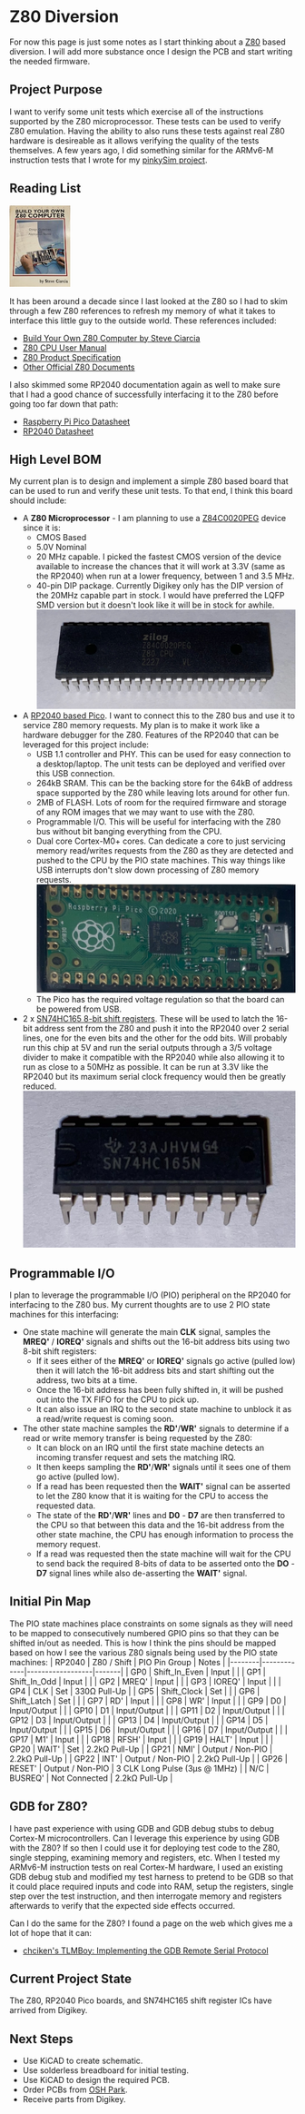 # Z80 Diversion

For now this page is just some notes as I start thinking about a [Z80](https://www.zilog.com/index.php?option=com_product&Itemid=26&task=docs&businessLine=&parent_id=139&familyId=20&productId=Z84C00) based diversion. I will add more substance once I design the PCB and start writing the needed firmware.

## Project Purpose
I want to verify some unit tests which exercise all of the instructions supported by the Z80 microprocessor. These tests can be used to verify Z80 emulation. Having the ability to also runs these tests against real Z80 hardware is desireable as it allows verifying the quality of the tests themselves. A few years ago, I did something similar for the ARMv6-M instruction tests that I wrote for my [pinkySim project](https://github.com/adamgreen/pinkySim).

## Reading List
![Build Your Own Z80 Computer Book Cover](photos/20230827-BuildYourOwnZ80ComputerBook.jpg)

It has been around a decade since I last looked at the Z80 so I had to skim through a few Z80 references to refresh my memory of what it takes to interface this little guy to the outside world. These references included:
* [Build Your Own Z80 Computer by Steve Ciarcia](https://en.wikipedia.org/wiki/Build_Your_Own_Z80_Computer)
* [Z80 CPU User Manual](https://www.zilog.com/docs/z80/UM0080.pdf)
* [Z80 Product Specification](https://www.zilog.com/docs/z80/ps0178.pdf)
* [Other Official Z80 Documents](https://www.zilog.com/index.php?option=com_product&Itemid=26&task=docs&businessLine=1&parent_id=139&familyId=20&productId=Z84C00)

I also skimmed some RP2040 documentation again as well to make sure that I had a good chance of successfully interfacing it to the Z80 before going too far down that path:
* [Raspberry Pi Pico Datasheet](https://datasheets.raspberrypi.com/pico/pico-datasheet.pdf)
* [RP2040 Datasheet](https://datasheets.raspberrypi.com/rp2040/rp2040-datasheet.pdf)

## High Level BOM
My current plan is to design and implement a simple Z80 based board that can be used to run and verify these unit tests. To that end, I think this board should include:
* A **Z80 Microprocessor** - I am planning to use a [Z84C0020PEG](https://www.digikey.com/en/products/detail/zilog/Z84C0020PEG/928994) device since it is:
  * CMOS Based
  * 5.0V Nominal
  * 20 MHz capable. I picked the fastest CMOS version of the device available to increase the chances that it will work at 3.3V (same as the RP2040) when run at a lower frequency, between 1 and 3.5 MHz.
  * 40-pin DIP package. Currently Digikey only has the DIP version of the 20MHz capable part in stock. I would have preferred the LQFP SMD version but it doesn't look like it will be in stock for awhile.<br>![Photo of Z80 IC](photos/20230901-Z80_Photo.jpg)
* A [RP2040 based Pico](https://www.digikey.com/en/products/detail/raspberry-pi/SC0915/13624793). I want to connect this to the Z80 bus and use it to service Z80 memory requests. My plan is to make it work like a hardware debugger for the Z80. Features of the RP2040 that can be leveraged for this project include:
  * USB 1.1 controller and PHY. This can be used for easy connection to a desktop/laptop. The unit tests can be deployed and verified over this USB connection.
  * 264kB SRAM. This can be the backing store for the 64kB of address space supported by the Z80 while leaving lots around for other fun.
  * 2MB of FLASH. Lots of room for the required firmware and storage of any ROM images that we may want to use with the Z80.
  * Programmable I/O. This will be useful for interfacing with the Z80 bus without bit banging everything from the CPU.
  * Dual core Cortex-M0+ cores. Can dedicate a core to just servicing memory read/writes requests from the Z80 as they are detected and pushed to the CPU by the PIO state machines. This way things like USB interrupts don't slow down processing of Z80 memory requests.<br>![Photo of Raspberry Pi Pico](photos/20230901-RaspberryPiPico_RP2040.jpg)
  * The Pico has the required voltage regulation so that the board can be powered from USB.
* 2 x [SN74HC165 8-bit shift registers](https://www.digikey.com/en/products/detail/texas-instruments/SN74HC165N/376966). These will be used to latch the 16-bit address sent from the Z80 and push it into the RP2040 over 2 serial lines, one for the even bits and the other for the odd bits. Will probably run this chip at 5V and run the serial outputs through a 3/5 voltage divider to make it compatible with the RP2040 while also allowing it to run as close to a 50MHz as possible. It can be run at 3.3V like the RP2040 but its maximum serial clock frequency would then be greatly reduced.<br>![Photo of 8-bit Shift Register](photos/20230901-8BitShiftRegister.jpg)

## Programmable I/O
I plan to leverage the programmable I/O (PIO) peripheral on the RP2040 for interfacing to the Z80 bus. My current thoughts are to use 2 PIO state machines for this interfacing:
* One state machine will generate the main **CLK** signal, samples the **MREQ'** / **IOREQ'** signals and shifts out the 16-bit address bits using two 8-bit shift registers:
  * If it sees either of the **MREQ'** or **IOREQ'** signals go active (pulled low) then it will latch the 16-bit address bits and start shifting out the address, two bits at a time.
  * Once the 16-bit address has been fully shifted in, it will be pushed out into the TX FIFO for the CPU to pick up.
  * It can also issue an IRQ to the second state machine to unblock it as a read/write request is coming soon.
* The other state machine samples the **RD'**/**WR'** signals to determine if a read or write memory transfer is being requested by the Z80:
  * It can block on an IRQ until the first state machine detects an incoming transfer request and sets the matching IRQ.
  * It then keeps sampling the **RD'**/**WR'** signals until it sees one of them go active (pulled low).
  * If a read has been requested then the **WAIT'** signal can be asserted to let the Z80 know that it is waiting for the CPU to access the requested data.
  * The state of the **RD'**/**WR'** lines and **D0** - **D7** are then transferred to the CPU so that between this data and the 16-bit address from the other state machine, the CPU has enough information to process the memory request.
  * If a read was requested then the state machine will wait for the CPU to send back the required 8-bits of data to be asserted onto the **DO** - **D7** signal lines while also de-asserting the **WAIT'** signal.

## Initial Pin Map
The PIO state machines place constraints on some signals as they will need to be mapped to consecutively numbered GPIO pins so that they can be shifted in/out as needed. This is how I think the pins should be mapped based on how I see the various Z80 signals being used by the PIO state machines:
| RP2040 | Z80 / Shift | PIO Pin Group    | Notes |
|--------|-------------|------------------|-------|
| GP0  | Shift_In_Even | Input            | |
| GP1  | Shift_In_Odd  | Input            | |
| GP2  | MREQ'         | Input            | |
| GP3  | IOREQ'        | Input            | |
| GP4  | CLK           | Set              | 330Ω Pull-Up |
| GP5  | Shift_Clock   | Set              | |
| GP6  | Shift_Latch   | Set              | |
| GP7  | RD'           | Input            | |
| GP8  | WR'           | Input            | |
| GP9  | D0            | Input/Output     | |
| GP10 | D1            | Input/Output     | |
| GP11 | D2            | Input/Output     | |
| GP12 | D3            | Input/Output     | |
| GP13 | D4            | Input/Output     | |
| GP14 | D5            | Input/Output     | |
| GP15 | D6            | Input/Output     | |
| GP16 | D7            | Input/Output     | |
| GP17 | M1'           | Input            | |
| GP18 | RFSH'         | Input            | |
| GP19 | HALT'         | Input            | |
| GP20 | WAIT'         | Set              | 2.2kΩ Pull-Up |
| GP21 | NMI'          | Output / Non-PIO | 2.2kΩ Pull-Up |
| GP22 | INT'          | Output / Non-PIO | 2.2kΩ Pull-Up |
| GP26 | RESET'        | Output / Non-PIO | 3 CLK Long Pulse (3µs @ 1MHz) |
| N/C  | BUSREQ'       | Not Connected    | 2.2kΩ Pull-Up |


## GDB for Z80?
I have past experience with using GDB and GDB debug stubs to debug Cortex-M microcontrollers. Can I leverage this experience by using GDB with the Z80? If so then I could use it for deploying test code to the Z80, single stepping, examining memory and registers, etc. When I tested my ARMv6-M instruction tests on real Cortex-M hardware, I used an existing GDB debug stub and modified my test harness to pretend to be GDB so that it could place required inputs and code into RAM, setup the registers, single step over the test instruction, and then interrogate memory and registers afterwards to verify that the expected side effects occurred.

Can I do the same for the Z80? I found a page on the web which gives me a lot of hope that it can:
* [chciken's TLMBoy: Implementing the GDB Remote Serial Protocol](https://www.chciken.com/tlmboy/2022/04/03/gdb-z80.html)

## Current Project State
The Z80, RP2040 Pico boards, and SN74HC165 shift register ICs have arrived from Digikey.

## Next Steps
* Use KiCAD to create schematic.
* Use solderless breadboard for initial testing.
* Use KiCAD to design the required PCB.
* Order PCBs from [OSH Park](https://oshpark.com).
* Receive parts from Digikey.
